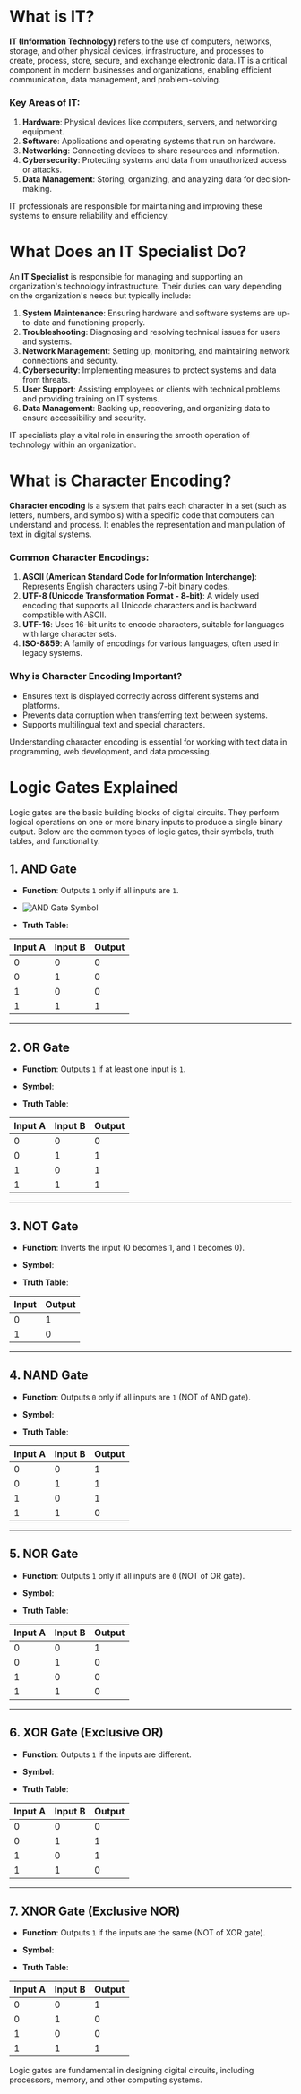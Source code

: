 # What is IT?

**IT (Information Technology)** refers to the use of computers, networks, storage, and other physical devices, infrastructure, and processes to create, process, store, secure, and exchange electronic data. IT is a critical component in modern businesses and organizations, enabling efficient communication, data management, and problem-solving.

### Key Areas of IT:

1. **Hardware**: Physical devices like computers, servers, and networking equipment.
2. **Software**: Applications and operating systems that run on hardware.
3. **Networking**: Connecting devices to share resources and information.
4. **Cybersecurity**: Protecting systems and data from unauthorized access or attacks.
5. **Data Management**: Storing, organizing, and analyzing data for decision-making.

IT professionals are responsible for maintaining and improving these systems to ensure reliability and efficiency.

# What Does an IT Specialist Do?

An **IT Specialist** is responsible for managing and supporting an organization's technology infrastructure. Their duties can vary depending on the organization's needs but typically include:

1. **System Maintenance**: Ensuring hardware and software systems are up-to-date and functioning properly.
2. **Troubleshooting**: Diagnosing and resolving technical issues for users and systems.
3. **Network Management**: Setting up, monitoring, and maintaining network connections and security.
4. **Cybersecurity**: Implementing measures to protect systems and data from threats.
5. **User Support**: Assisting employees or clients with technical problems and providing training on IT systems.
6. **Data Management**: Backing up, recovering, and organizing data to ensure accessibility and security.

IT specialists play a vital role in ensuring the smooth operation of technology within an organization.

# What is Character Encoding?

**Character encoding** is a system that pairs each character in a set (such as letters, numbers, and symbols) with a specific code that computers can understand and process. It enables the representation and manipulation of text in digital systems.

### Common Character Encodings:

1. **ASCII (American Standard Code for Information Interchange)**: Represents English characters using 7-bit binary codes.
2. **UTF-8 (Unicode Transformation Format - 8-bit)**: A widely used encoding that supports all Unicode characters and is backward compatible with ASCII.
3. **UTF-16**: Uses 16-bit units to encode characters, suitable for languages with large character sets.
4. **ISO-8859**: A family of encodings for various languages, often used in legacy systems.

### Why is Character Encoding Important?

- Ensures text is displayed correctly across different systems and platforms.
- Prevents data corruption when transferring text between systems.
- Supports multilingual text and special characters.

Understanding character encoding is essential for working with text data in programming, web development, and data processing.

# Logic Gates Explained

Logic gates are the basic building blocks of digital circuits. They perform logical operations on one or more binary inputs to produce a single binary output. Below are the common types of logic gates, their symbols, truth tables, and functionality.

## 1. AND Gate

- **Function**: Outputs `1` only if all inputs are `1`.

- ![AND Gate Symbol](/C:/CyberSec/images/AND.png)

- **Truth Table**:

| Input A | Input B | Output |
| ------- | ------- | ------ |
| 0       | 0       | 0      |
| 0       | 1       | 0      |
| 1       | 0       | 0      |
| 1       | 1       | 1      |

---

## 2. OR Gate

- **Function**: Outputs `1` if at least one input is `1`.
- **Symbol**:

- **Truth Table**:

| Input A | Input B | Output |
| ------- | ------- | ------ |
| 0       | 0       | 0      |
| 0       | 1       | 1      |
| 1       | 0       | 1      |
| 1       | 1       | 1      |

---

## 3. NOT Gate

- **Function**: Inverts the input (0 becomes 1, and 1 becomes 0).
- **Symbol**:

- **Truth Table**:

| Input | Output |
| ----- | ------ |
| 0     | 1      |
| 1     | 0      |

---

## 4. NAND Gate

- **Function**: Outputs `0` only if all inputs are `1` (NOT of AND gate).
- **Symbol**:

- **Truth Table**:

| Input A | Input B | Output |
| ------- | ------- | ------ |
| 0       | 0       | 1      |
| 0       | 1       | 1      |
| 1       | 0       | 1      |
| 1       | 1       | 0      |

---

## 5. NOR Gate

- **Function**: Outputs `1` only if all inputs are `0` (NOT of OR gate).
- **Symbol**:

- **Truth Table**:

| Input A | Input B | Output |
| ------- | ------- | ------ |
| 0       | 0       | 1      |
| 0       | 1       | 0      |
| 1       | 0       | 0      |
| 1       | 1       | 0      |

---

## 6. XOR Gate (Exclusive OR)

- **Function**: Outputs `1` if the inputs are different.
- **Symbol**:

- **Truth Table**:

| Input A | Input B | Output |
| ------- | ------- | ------ |
| 0       | 0       | 0      |
| 0       | 1       | 1      |
| 1       | 0       | 1      |
| 1       | 1       | 0      |

---

## 7. XNOR Gate (Exclusive NOR)

- **Function**: Outputs `1` if the inputs are the same (NOT of XOR gate).
- **Symbol**:

- **Truth Table**:

| Input A | Input B | Output |
| ------- | ------- | ------ |
| 0       | 0       | 1      |
| 0       | 1       | 0      |
| 1       | 0       | 0      |
| 1       | 1       | 1      |

Logic gates are fundamental in designing digital circuits, including processors, memory, and other computing systems.
